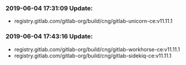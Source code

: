 ### 2019-06-04 17:31:09 Update:

- registry.gitlab.com/gitlab-org/build/cng/gitlab-unicorn-ce:v11.11.1
### 2019-06-04 17:43:16 Update:

- registry.gitlab.com/gitlab-org/build/cng/gitlab-workhorse-ce:v11.11.1
- registry.gitlab.com/gitlab-org/build/cng/gitlab-sidekiq-ce:v11.11.1
